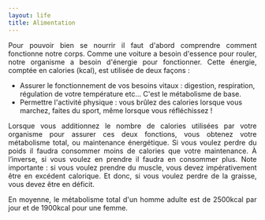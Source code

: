 ```yaml
---
layout: life
title: Alimentation
---
```


<p style="text-align: justify;">
  Pour pouvoir bien se nourrir il faut d'abord comprendre comment fonctionne notre corps. Comme une voiture a besoin d'essence pour rouler, notre organisme a besoin d'énergie pour fonctionner. Cette énergie, comptée en calories (kcal), est utilisée de deux façons :
</p>

<ul>
  <li>Assurer le fonctionnement de vos besoins vitaux : digestion, respiration, régulation de votre température etc... C'est le métabolisme de base.</li>
  <li>Permettre l'activité physique : vous brûlez des calories lorsque vous marchez, faites du sport, même lorsque vous réfléchissez !</li>
</ul>

<p style="text-align: justify;">
  Lorsque vous additionnez le nombre de calories utilisées par votre organisme pour assurer ces deux fonctions, vous obtenez votre métabolisme total, ou maintenance énergétique. Si vous voulez perdre du poids il faudra consommer moins de calories que votre maintenance. À l’inverse, si vous voulez en prendre il faudra en consommer plus. Note importante : si vous voulez prendre du muscle, vous devez impérativement être en excédent calorique. Et donc, si vous voulez perdre de la graisse, vous devez être en déficit.
</p>

<p style="text-align: justify;">
  En moyenne, le métabolisme total d'un homme adulte est de 2500kcal par jour et de 1900kcal pour une femme.
</p>
